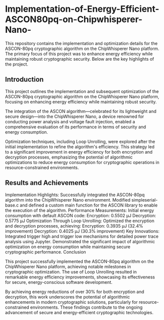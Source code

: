 # Implementation-of-Energy-Efficient-ASCON80pq-on-Chipwhisperer-Nano-


This repository contains the implementation and optimization details for the ASCON-80pq cryptographic algorithm on the ChipWhisperer Nano platform. The primary focus of this project was to enhance energy efficiency while maintaining robust cryptographic security. Below are the key highlights of the project.

## Introduction

This project outlines the implementation and subsequent optimization of the ASCON-80pq cryptographic algorithm on the ChipWhisperer Nano platform, focusing on enhancing energy efficiency while maintaining robust security.

The integration of the ASCON algorithm—celebrated for its lightweight and secure design—into the ChipWhisperer Nano, a device renowned for conducting power analysis and voltage fault injection, enabled a comprehensive evaluation of its performance in terms of security and energy consumption.

Optimization techniques, including Loop Unrolling, were explored after the initial implementation to refine the algorithm's efficiency. This strategy led to a significant improvement in energy efficiency for both encryption and decryption processes, emphasizing the potential of algorithmic optimizations to reduce energy consumption for cryptographic operations in resource-constrained environments.

## Results and Achievements

Implementation Highlights:
Successfully integrated the ASCON-80pq algorithm into the ChipWhisperer Nano environment.
Modified simpleserial-base.c and defined a custom main function for the ASCON library to enable the execution of the algorithm.
Performance Measurements:
Initial energy consumption with default ASCON code:
Encryption: 0.5502 µJ
Decryption: 0.5775 µJ
Optimization Through Loop Unrolling:
Optimized the encryption and decryption processes, achieving:
Encryption: 0.3935 µJ (32.4% improvement)
Decryption: 0.4025 µJ (30.3% improvement)
Key Innovations:
Integrated trigger high and trigger low mechanisms for detailed power trace analysis using Jupyter.
Demonstrated the significant impact of algorithmic optimization on energy consumption while maintaining secure cryptographic performance.
Conclusion

This project successfully implemented the ASCON-80pq algorithm on the ChipWhisperer Nano platform, achieving notable milestones in cryptographic optimization. The use of Loop Unrolling resulted in remarkable energy efficiency improvements, showcasing its effectiveness for secure, energy-conscious software development.

By achieving energy reductions of over 30% for both encryption and decryption, this work underscores the potential of algorithmic enhancements in modern cryptographic solutions, particularly for resource-constrained environments. These findings contribute to the ongoing advancement of secure and energy-efficient cryptographic technologies.
